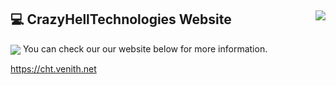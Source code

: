 ## 💻 CrazyHellTechnologies Website <img align="right" src="https://komarev.com/ghpvc/?username=CrazyHellTechnologies"></img>

<img align="center" src="https://cht.venith.net/assets/images/tenor.gif"></img>
You can check our our website below for more information.

https://cht.venith.net
